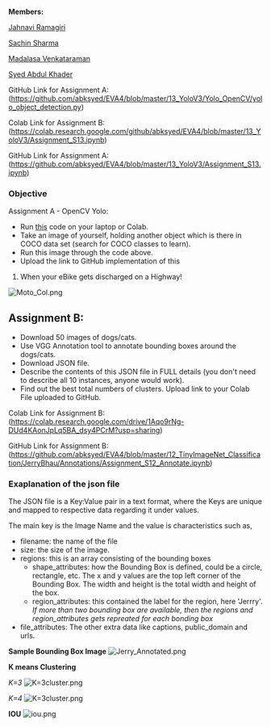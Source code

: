 **Members:**

[Jahnavi Ramagiri](https://canvas.instructure.com/courses/1804302/users/25685093)

[Sachin Sharma](https://canvas.instructure.com/courses/1804302/users/23724529)

[Madalasa Venkataraman](https://canvas.instructure.com/courses/1804302/users/25685106)

[Syed Abdul Khader](https://canvas.instructure.com/courses/1804302/users/25685109)

GitHub Link for Assignment A: (https://github.com/abksyed/EVA4/blob/master/13_YoloV3/Yolo_OpenCV/yolo_object_detection.py)

Colab Link for Assignment B: (https://colab.research.google.com/github/abksyed/EVA4/blob/master/13_YoloV3/Assignment_S13.ipynb)

GitHub Link for Assignment A: (https://github.com/abksyed/EVA4/blob/master/13_YoloV3/Assignment_S13.ipynb) 

### **Objective**

Assignment A - OpenCV Yolo:

- Run [this](https://pysource.com/2019/06/27/yolo-object-detection-using-opencv-with-python/) code on your laptop or Colab. 
- Take an image of yourself, holding another object which is there in COCO data set (search for COCO classes to learn). 
- Run this image through the code above. 
- Upload the link to GitHub implementation of this

1) When your eBike gets discharged on a Highway!

![Moto_Col.png](https://github.com/abksyed/EVA4/blob/master/13_YoloV3/Images/Moto_Col%20.png)

## Assignment B:

- Download 50 images of dogs/cats. 
- Use VGG Annotation tool to annotate bounding boxes around the dogs/cats.
- Download JSON file. 
- Describe the contents of this JSON file in FULL details (you don't need to describe all 10 instances, anyone would work). 
- Find out the best total numbers of clusters. Upload link to your Colab File uploaded to GitHub.

Colab Link for Assignment B: (https://colab.research.google.com/drive/1Aqo9rNg-DUd4KAonJpLq5BA_dsy4PCrM?usp=sharing)

GitHub Link for Assignment B: (https://github.com/abksyed/EVA4/blob/master/12_TinyImageNet_Classification/JerryBhau/Annotations/Assignment_S12_Annotate.ipynb)
### Exaplanation of the json file
The JSON file is a Key:Value pair in a text format, where the Keys are unique and mapped to respective data regarding it under values.

The main key is the Image Name and the value is characteristics such as,

- filename: the name of the file
- size: the size of the image.
- regions: this is an array consisting of the bounding boxes
  - shape_attributes: how the Bounding Box is defined, could be a circle, rectangle, etc. The x and y values are the top left corner of the Bounding Box. The width and height is the total width and height of the box.
  - region_attributes: this contained the label for the region, here 'Jerrry'.
  *If more than two bounding box are available, then the regions and region_attributes gets repreated for each bonding box*
- file_attributes: The other extra data like captions, public_domain and urls.

**Sample Bounding Box Image**
![Jerry_Annotated.png](https://github.com/abksyed/EVA4/blob/master/12_TinyImageNet_Classification/JerryBhau/Annotations/Jerry_Annotated.png)

**K means Clustering**

*K=3*
![K=3cluster.png](https://github.com/abksyed/EVA4/blob/master/12_TinyImageNet_Classification/JerryBhau/Annotations/K=3cluster.png)

*K=4*
![K=3cluster.png](https://github.com/abksyed/EVA4/blob/master/12_TinyImageNet_Classification/JerryBhau/Annotations/K=4cluster.png)

**IOU**
![iou.png](https://github.com/abksyed/EVA4/blob/master/12_TinyImageNet_Classification/JerryBhau/Annotations/iou.png)
